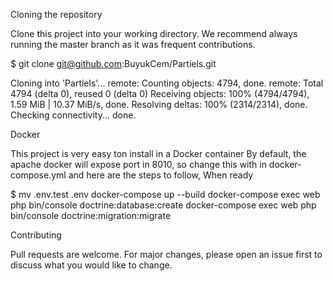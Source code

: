 Cloning the repository

Clone this project into your working directory. We recommend always running the master branch as it was frequent contributions.

$ git clone git@github.com:BuyukCem/Partiels.git

Cloning into 'Partiels'...
remote: Counting objects: 4794, done.
remote: Total 4794 (delta 0), reused 0 (delta 0)
Receiving objects: 100% (4794/4794), 1.59 MiB | 10.37 MiB/s, done.
Resolving deltas: 100% (2314/2314), done.
Checking connectivity... done.

Docker

This project is very easy ton install in a Docker container By default, the apache docker will expose port in 8010, so change this with in docker-compose.yml and here are the steps to follow, When ready

$ mv .env.test .env
  docker-compose up --build 
  docker-compose exec web php bin/console doctrine:database:create
  docker-compose exec web php bin/console doctrine:migration:migrate

Contributing

Pull requests are welcome. For major changes, please open an issue first to discuss what you would like to change.
